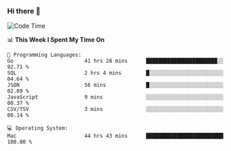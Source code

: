 ### Hi there 👋

<!--
**CrazyCollin/crazycollin** is a ✨ _special_ ✨ repository because its `README.md` (this file) appears on your GitHub profile.

Here are some ideas to get you started:

- 🔭 I’m currently working on ...
- 🌱 I’m currently learning ...
- 👯 I’m looking to collaborate on ...
- 🤔 I’m looking for help with ...
- 💬 Ask me about ...
- 📫 How to reach me: ...
- 😄 Pronouns: ...
- ⚡ Fun fact: ...
-->

<!--START_SECTION:waka-->
![Code Time](http://img.shields.io/badge/Code%20Time-3%2C288%20hrs%2023%20mins-blue)

📊 **This Week I Spent My Time On** 

```text
💬 Programming Languages: 
Go                       41 hrs 28 mins      ███████████████████████░░   92.71 % 
SQL                      2 hrs 4 mins        █░░░░░░░░░░░░░░░░░░░░░░░░   04.64 % 
JSON                     56 mins             █░░░░░░░░░░░░░░░░░░░░░░░░   02.09 % 
JavaScript               9 mins              ░░░░░░░░░░░░░░░░░░░░░░░░░   00.37 % 
CSV/TSV                  3 mins              ░░░░░░░░░░░░░░░░░░░░░░░░░   00.14 % 

💻 Operating System: 
Mac                      44 hrs 43 mins      █████████████████████████   100.00 % 
```


<!--END_SECTION:waka-->
